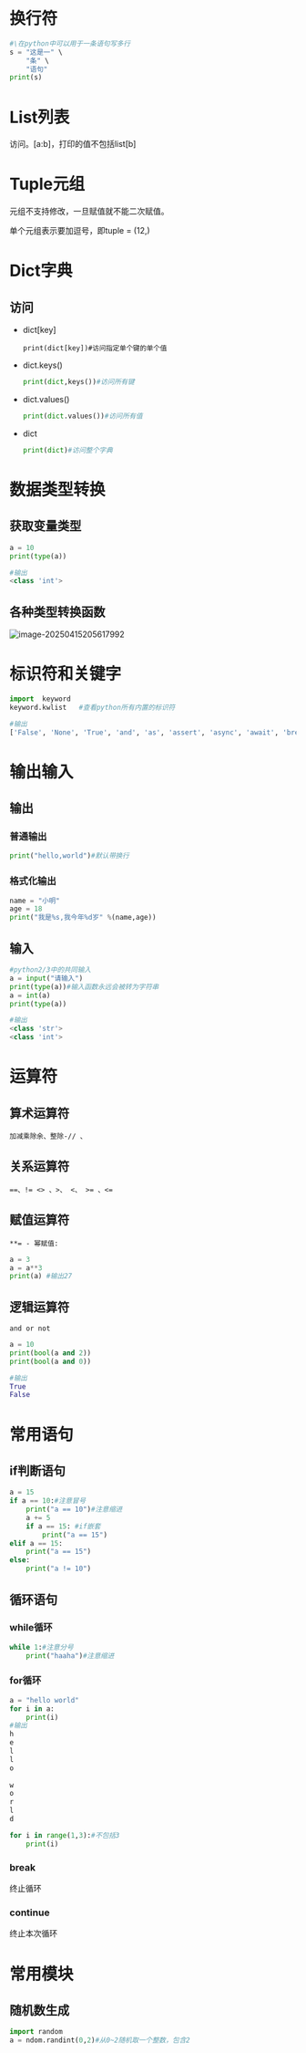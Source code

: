 # 换行符

```python
#\在python中可以用于一条语句写多行
s = "这是一" \
    "条" \
    "语句"
print(s)
```

# List列表

访问。[a:b]，打印的值不包括list[b]

# Tuple元组

元组不支持修改，一旦赋值就不能二次赋值。

单个元组表示要加逗号，即tuple = (12,)

# Dict字典

## 访问

- dict[key]
  ```pyt
  print(dict[key])#访问指定单个键的单个值
  ```

- dict.keys()
  ```py
  print(dict,keys())#访问所有键
  ```

- dict.values()

  ```python
  print(dict.values())#访问所有值
  ```

- dict

  ```python
  print(dict)#访问整个字典
  ```

# 数据类型转换

## 获取变量类型

```python
a = 10
print(type(a))

#输出
<class 'int'>
```

## 各种类型转换函数

![image-20250415205617992](..\figure\image-20250415205617992.png)

# 标识符和关键字

```python
import  keyword
keyword.kwlist	 #查看python所有内置的标识符

#输出
['False', 'None', 'True', 'and', 'as', 'assert', 'async', 'await', 'break', 'class', 'continue', 'def', 'del', 'elif', 'else', 'except', 'finally', 'for', 'from', 'global', 'if', 'import', 'in', 'is', 'lambda', 'nonlocal', 'not', 'or', 'pass', 'raise', 'return', 'try', 'while', 'with', 'yield']
```

# 输出输入

## 输出

### 普通输出

```python
print("hello,world")#默认带换行
```

### 格式化输出

```python
name = "小明"
age = 18
print("我是%s,我今年%d岁" %(name,age))
```

## 输入

```python
#python2/3中的共同输入
a = input("请输入")
print(type(a))#输入函数永远会被转为字符串
a = int(a)
print(type(a))

#输出
<class 'str'>
<class 'int'>
```

# 运算符

## 算术运算符

`加减乘除余、整除-// 、`

## 关系运算符

`==、!= <> 、>、 <、 >= 、<=`

## 赋值运算符

`**= - 幂赋值:`

```python
a = 3
a = a**3
print(a) #输出27
```

## 逻辑运算符

`and or not`

```python
a = 10
print(bool(a and 2))
print(bool(a and 0))

#输出
True
False
```

# 常用语句

## if判断语句

```python
a = 15
if a == 10:#注意冒号
    print("a == 10")#注意缩进
    a += 5
    if a == 15: #if嵌套
        print("a == 15")
elif a == 15:
	print("a == 15")
else:
    print("a != 10")
```

## 循环语句

### while循环

```python
while 1:#注意分号
    print("haaha")#注意缩进
```

### for循环

```python
a = "hello world"
for i in a:
	print(i)
#输出
h
e
l
l
o
 
w
o
r
l
d

for i in range(1,3):#不包括3
	print(i)
```

### break

终止循环

### continue

终止本次循环

# 常用模块

## 随机数生成

```python
import random
a = ndom.randint(0,2)#从0~2随机取一个整数，包含2
```

